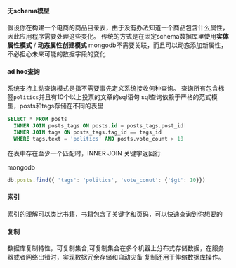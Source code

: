 #### 无schema模型
假设你在构建一个电商的商品目录表，由于没有办法知道一个商品包含什么属性，因此应用程序需要处理这些变化。
传统的方式是在固定schema数据库里使用**实体属性模式** / **动态属性创建模式**
mongodb不需要关联，而且可以动态添加新属性，不必担心未来可能的数据字段的变化

#### ad hoc查询
系统支持主动查询模式是指不需要事先定义系统接收何种查询。
查询所有包含标签`politics`并且有10个以上投票的文章的sql语句
sql查询依赖于严格的范式模型，posts和tags存储在不同的表里

```sql
SELECT * FROM posts
  INNER JOIN posts_tags ON posts.id = posts_tags.post_id
  INNER JOIN tags ON posts_tags.tag_id == tags_id
  WHERE tags.text = 'politics' AND posts.vote_count > 10
```
在表中存在至少一个匹配时，INNER JOIN 关键字返回行

mongodb
```js
db.posts.find({ 'tags': 'politics', 'vote_conut': {'$gt': 10}})
```

#### 索引
索引的理解可以类比书籍，书籍包含了关键字和页码，可以快速查询到你想要的

#### 复制
数据库复制特性，可复制集合,可复制集合在多个机器上分布式存储数据，在服务器或者网络出错时，实现数据冗余存储和自动灾备
复制还用于伸缩数据库操作。


